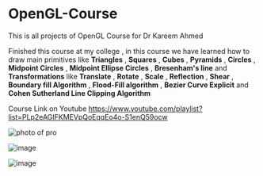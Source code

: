 # OpenGL-Course
This is all projects of OpenGL Course for Dr Kareem Ahmed

Finished this course at my college , in this course we have learned how to draw main primitives like **Triangles** , **Squares** , **Cubes** , **Pyramids** , 
**Circles** , **Midpoint Circles** , **Midpoint Ellipse Circles**  , **Bresenham's line** and **Transformations** like **Translate** , **Rotate** , **Scale** , **Reflection** , **Shear** , 
**Boundary fill Algorithm** , **Flood-Fill algorithm** , **Bezier Curve Explicit** and **Cohen Sutherland Line Clipping Algorithm**

Course Link on Youtube
https://www.youtube.com/playlist?list=PLp2eAGIFKMEVpQoEqqEo4o-S1enQ59ocw



![photo of pro](https://user-images.githubusercontent.com/97878002/214685066-8079559f-54fc-4744-8ac8-dfa7afb0e153.png)

![image](https://user-images.githubusercontent.com/97878002/214685362-88bdb582-1974-4852-aa79-2e36f0d34e7b.png)

![image](https://user-images.githubusercontent.com/97878002/214685491-b277f54e-8767-4ba2-a049-7403bf928ef9.png)
